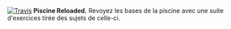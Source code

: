 [![Travis](https://img.shields.io/badge/-100-green.svg)]() 
**Piscine Reloaded.** Revoyez les bases de la piscine avec une suite d'exercices tirée des sujets de celle-ci.
